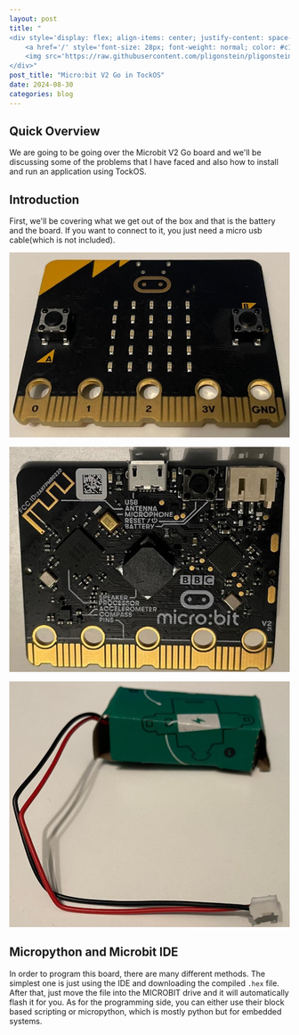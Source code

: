 ```yaml
---
layout: post
title: "
<div style='display: flex; align-items: center; justify-content: space-between;'>
    <a href='/' style='font-size: 28px; font-weight: normal; color: #c1c1c1; text-decoration: none; margin-top: -50px;'>Home</a>
    <img src='https://raw.githubusercontent.com/pligonstein/pligonstein.github.io/main/images/logo.gif' alt='Logo' style='height: 48px; width: 48px; border-radius: 50%; object-fit: cover; margin-top: -50px;'>
</div>"
post_title: "Micro:bit V2 Go in TockOS"
date: 2024-08-30
categories: blog
---
```


## Quick Overview

We are going to be going over the Microbit V2 Go board and we'll be discussing some of the problems that I have faced and also how to install and run an application using TockOS.

## Introduction

First, we'll be covering what we get out of the box and that is the battery and the board. If you want to connect to it, you just need a micro usb cable(which is not included).

![Image Microbit front](/images/_posts/Microbit-Board-front.jpeg)

![Image Microbit behind](/images/_posts/Microbit-Board-behind.jpeg)

![Image Microbit battery](/images/_posts/Microbit-Battery.jpeg)

## Micropython and Microbit IDE

In order to program this board, there are many different methods. The simplest one is just using the IDE and downloading the compiled `.hex` file. After that, just move the file into the MICROBIT drive and it will automatically flash it for you. As for the programming side, you can either use their block based scripting or micropython, which is mostly python but for embedded systems.
